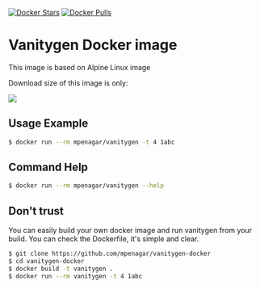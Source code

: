 [![Docker Stars](https://img.shields.io/docker/stars/mpenagar/vanitygen.svg?style=flat-square)](https://hub.docker.com/r/mpenagar/vanitygen/)
[![Docker Pulls](https://img.shields.io/docker/pulls/mpenagar/vanitygen.svg?style=flat-square)](https://hub.docker.com/r/mpenagar/vanitygen/)


Vanitygen Docker image
====================

This image is based on Alpine Linux image

Download size of this image is only:

[![](https://images.microbadger.com/badges/image/mpenagar/vanitygen.svg)](http://microbadger.com/images/mpenagar/vanitygen "Get your own image badge on microbadger.com")

Usage Example
-------------

```bash
$ docker run --rm mpenagar/vanitygen -t 4 1abc
```

Command Help
-------------

```bash
$ docker run --rm mpenagar/vanitygen --help
```

Don't trust
-----------

You can easily build your own docker image and run vanitygen from your build. You can check the Dockerfile, it's simple and clear.

```bash
$ git clone https://github.com/mpenagar/vanitygen-docker
$ cd vanitygen-docker
$ docker build -t vanitygen .
$ docker run --rm vanitygen -t 4 1abc
```
